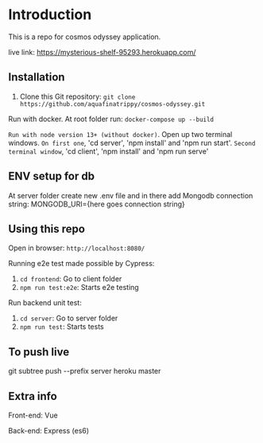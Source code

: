 # Introduction

This is a repo for cosmos odyssey application. 

live link: https://mysterious-shelf-95293.herokuapp.com/

## Installation

1. Clone this Git repository: `git clone https://github.com/aquafinatrippy/cosmos-odyssey.git`

Run with docker. At root folder run: `docker-compose up --build`

`Run with node version 13+ (without docker)`. 
Open up two terminal windows.
`On first one`, 'cd server', 'npm install' and 'npm run start'. 
`Second terminal window`, 'cd client', 'npm install' and 'npm run serve'

## ENV setup for db

At server folder create new .env file and in there add Mongodb connection string: MONGODB_URI={here goes connection string}

## Using this repo

Open in browser: `http://localhost:8080/`

Running e2e test made possible by Cypress:

1. `cd frontend`: Go to client folder
2. `npm run test:e2e`: Starts e2e testing

Run backend unit test:

1. `cd server`: Go to server folder
2. `npm run test`: Starts tests

## To push live

git subtree push --prefix server heroku master

## Extra info

Front-end: Vue

Back-end: Express (es6)
